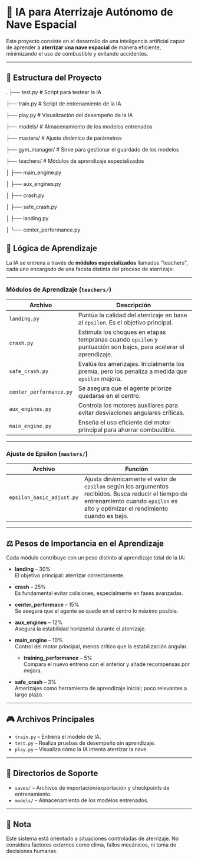 # 🚀 IA para Aterrizaje Autónomo de Nave Espacial

Este proyecto consiste en el desarrollo de una inteligencia artificial capaz de aprender a **aterrizar una nave espacial** de manera eficiente, minimizando el uso de combustible y evitando accidentes.

---

## 📁 Estructura del Proyecto

.
├── test.py # Script para testear la IA

├── train.py # Script de entrenamiento de la IA

├── play.py # Visualización del desempeño de la IA

├── models/ # Almacenamiento de los modelos entrenados

├── masters/ # Ajuste dinámico de parámetros

├── gym_manager/ # Sirve para gestionar el guardado de los modelos

├── teachers/ # Módulos de aprendizaje especializados

│ ├── main_engine.py

│ ├── aux_engines.py

│ ├── crash.py

│ ├── safe_crash.py

│ ├── landing.py

│ └── center_performance.py

## 🧠 Lógica de Aprendizaje

La IA se entrena a través de **módulos especializados** llamados "teachers", cada uno encargado de una faceta distinta del proceso de aterrizaje:

---

### Módulos de Aprendizaje (`teachers/`)

| Archivo             | Descripción |
|---------------------|-------------|
| `landing.py`        | Puntúa la calidad del aterrizaje en base al `epsilon`. Es el objetivo principal. |
| `crash.py`          | Estimula los choques en etapas tempranas cuando `epsilon` y puntuación son bajos, para acelerar el aprendizaje. |
| `safe_crash.py`     | Evalúa los amerizajes. Inicialmente los premia, pero los penaliza a medida que `epsilon` mejora. |
| `center_performance.py`      | Se asegura que el agente priorize quedarse en el centro. | 
| `aux_engines.py`    | Controla los motores auxiliares para evitar desviaciones angulares críticas. |
| `main_engine.py`    | Enseña el uso eficiente del motor principal para ahorrar combustible. |

---

### Ajuste de Epsilon (`masters/`)

| Archivo                   | Función |
|---------------------------|---------|
| `epsilon_basic_adjust.py` | Ajusta dinámicamente el valor de `epsilon` según los argumentos recibidos. Busca reducir el tiempo de entrenamiento cuando `epsilon` es alto y optimizar el rendimiento cuando es bajo. |

---

## ⚖️ Pesos de Importancia en el Aprendizaje

Cada módulo contribuye con un peso distinto al aprendizaje total de la IA:

- **landing** – 30%  
  El objetivo principal: aterrizar correctamente.

- **crash** – 25%  
  Es fundamental evitar colisiones, especialmente en fases avanzadas.

- **center_performace** – 15%  
  Se asegura que el agente se quede en el centro lo máximo posible.

- **aux_engines** – 12%  
  Asegura la estabilidad horizontal durante el aterrizaje.

- **main_engine** – 10%  
  Control del motor principal, menos crítico que la estabilización angular.

  - **training_performance** – 5%  
  Compara el nuevo entreno con el anterior y añade recompensas por mejora.

- **safe_crash** – 3%  
  Amerizajes como herramienta de aprendizaje inicial; poco relevantes a largo plazo.

---

## 🎮 Archivos Principales

- `train.py` – Entrena el modelo de IA.
- `test.py` – Realiza pruebas de desempeño sin aprendizaje.
- `play.py` – Visualiza cómo la IA intenta aterrizar la nave.

---

## 💾 Directorios de Soporte

- `saves/` – Archivos de importación/exportación y checkpoints de entrenamiento.
- `models/` – Almacenamiento de los modelos entrenados.

---

## 📌 Nota

Este sistema está orientado a situaciones controladas de aterrizaje. No considera factores externos como clima, fallos mecánicos, ni toma de decisiones humanas.